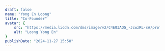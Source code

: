 ```yaml
---
draft: false
name: "Yong En Loong"
title: "Co-Founder"
avatar: {
    src: "https://media.licdn.com/dms/image/v2/C4E03AQG_-JcwzRL-sA/profile-displayphoto-shrink_800_800/profile-displayphoto-shrink_800_800/0/1517751698967?e=1738195200&v=beta&t=0vWYsFYRTWlfKb37ADNT9f6HhJKFi2xvdRLOJkqrqWs",
    alt: "Loong Yong En"
}
publishDate: "2024-11-27 15:58"
---
```

